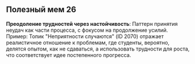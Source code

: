## Полезный мем 26

**Преодоление трудностей через настойчивость**: Паттерн принятия неудач как части процесса, с фокусом на продолжение усилий. Пример: Топик "Неприятности случаются" (ID 2070) отражает реалистичное отношение к проблемам, где студенты, вероятно, делятся опытом, как не сдаваться, а использовать трудности для роста, что соответствует идее постепенного прогресса.
